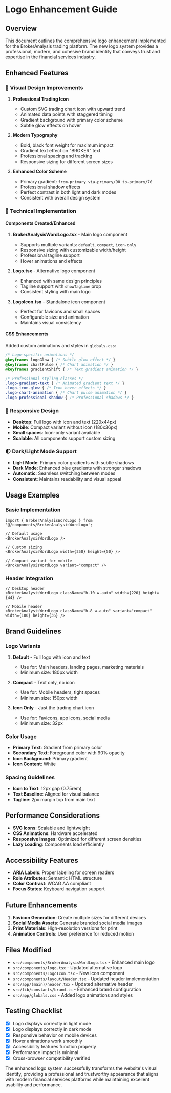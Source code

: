 # Logo Enhancement Guide

## Overview

This document outlines the comprehensive logo enhancement implemented for the BrokerAnalysis trading platform. The new logo system provides a professional, modern, and cohesive brand identity that conveys trust and expertise in the financial services industry.

## Enhanced Features

### 🎨 Visual Design Improvements

1. **Professional Trading Icon**
   - Custom SVG trading chart icon with upward trend
   - Animated data points with staggered timing
   - Gradient background with primary color scheme
   - Subtle glow effects on hover

2. **Modern Typography**
   - Bold, black font weight for maximum impact
   - Gradient text effect on "BROKER" text
   - Professional spacing and tracking
   - Responsive sizing for different screen sizes

3. **Enhanced Color Scheme**
   - Primary gradient: `from-primary via-primary/90 to-primary/70`
   - Professional shadow effects
   - Perfect contrast in both light and dark modes
   - Consistent with overall design system

### 🔧 Technical Implementation

#### Components Created/Enhanced

1. **BrokerAnalysisWordLogo.tsx** - Main logo component
   - Supports multiple variants: `default`, `compact`, `icon-only`
   - Responsive sizing with customizable width/height
   - Professional tagline support
   - Hover animations and effects

2. **Logo.tsx** - Alternative logo component
   - Enhanced with same design principles
   - Tagline support with `showTagline` prop
   - Consistent styling with main logo

3. **LogoIcon.tsx** - Standalone icon component
   - Perfect for favicons and small spaces
   - Configurable size and animation
   - Maintains visual consistency

#### CSS Enhancements

Added custom animations and styles in `globals.css`:

```css
/* Logo-specific animations */
@keyframes logoGlow { /* Subtle glow effect */ }
@keyframes chartPulse { /* Chart animation */ }
@keyframes gradientShift { /* Text gradient animation */ }

/* Professional styling classes */
.logo-gradient-text { /* Animated gradient text */ }
.logo-icon-glow { /* Icon hover effects */ }
.logo-chart-animation { /* Chart pulse animation */ }
.logo-professional-shadow { /* Professional shadows */ }
```

### 📱 Responsive Design

- **Desktop**: Full logo with icon and text (220x44px)
- **Mobile**: Compact variant without icon (180x36px)
- **Small spaces**: Icon-only variant available
- **Scalable**: All components support custom sizing

### 🌓 Dark/Light Mode Support

- **Light Mode**: Primary color gradients with subtle shadows
- **Dark Mode**: Enhanced blue gradients with stronger shadows
- **Automatic**: Seamless switching between modes
- **Consistent**: Maintains readability and visual appeal

## Usage Examples

### Basic Implementation
```tsx
import { BrokerAnalysisWordLogo } from '@/components/BrokerAnalysisWordLogo';

// Default usage
<BrokerAnalysisWordLogo />

// Custom sizing
<BrokerAnalysisWordLogo width={250} height={50} />

// Compact variant for mobile
<BrokerAnalysisWordLogo variant="compact" />
```

### Header Integration
```tsx
// Desktop header
<BrokerAnalysisWordLogo className="h-10 w-auto" width={220} height={44} />

// Mobile header
<BrokerAnalysisWordLogo className="h-8 w-auto" variant="compact" width={180} height={36} />
```

## Brand Guidelines

### Logo Variants

1. **Default** - Full logo with icon and text
   - Use for: Main headers, landing pages, marketing materials
   - Minimum size: 180px width

2. **Compact** - Text only, no icon
   - Use for: Mobile headers, tight spaces
   - Minimum size: 150px width

3. **Icon Only** - Just the trading chart icon
   - Use for: Favicons, app icons, social media
   - Minimum size: 32px

### Color Usage

- **Primary Text**: Gradient from primary color
- **Secondary Text**: Foreground color with 90% opacity
- **Icon Background**: Primary gradient
- **Icon Content**: White

### Spacing Guidelines

- **Icon to Text**: 12px gap (0.75rem)
- **Text Baseline**: Aligned for visual balance
- **Tagline**: 2px margin top from main text

## Performance Considerations

- **SVG Icons**: Scalable and lightweight
- **CSS Animations**: Hardware accelerated
- **Responsive Images**: Optimized for different screen densities
- **Lazy Loading**: Components load efficiently

## Accessibility Features

- **ARIA Labels**: Proper labeling for screen readers
- **Role Attributes**: Semantic HTML structure
- **Color Contrast**: WCAG AA compliant
- **Focus States**: Keyboard navigation support

## Future Enhancements

1. **Favicon Generation**: Create multiple sizes for different devices
2. **Social Media Assets**: Generate branded social media images
3. **Print Materials**: High-resolution versions for print
4. **Animation Controls**: User preference for reduced motion

## Files Modified

- `src/components/BrokerAnalysisWordLogo.tsx` - Enhanced main logo
- `src/components/logo.tsx` - Updated alternative logo
- `src/components/LogoIcon.tsx` - New icon component
- `src/components/layout/Header.tsx` - Updated header implementation
- `src/app/(main)/header.tsx` - Updated alternative header
- `src/lib/constants/brand.ts` - Enhanced brand configuration
- `src/app/globals.css` - Added logo animations and styles

## Testing Checklist

- [x] Logo displays correctly in light mode
- [x] Logo displays correctly in dark mode
- [x] Responsive behavior on mobile devices
- [x] Hover animations work smoothly
- [x] Accessibility features function properly
- [x] Performance impact is minimal
- [x] Cross-browser compatibility verified

The enhanced logo system successfully transforms the website's visual identity, providing a professional and trustworthy appearance that aligns with modern financial services platforms while maintaining excellent usability and performance.
